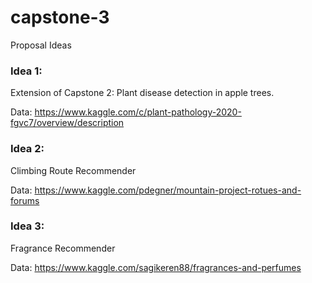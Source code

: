 # capstone-3
Proposal Ideas
### Idea 1:
Extension of Capstone 2: Plant disease detection in apple trees.

Data: https://www.kaggle.com/c/plant-pathology-2020-fgvc7/overview/description

### Idea 2:
Climbing Route Recommender

Data: https://www.kaggle.com/pdegner/mountain-project-rotues-and-forums

### Idea 3:
Fragrance Recommender

Data: https://www.kaggle.com/sagikeren88/fragrances-and-perfumes

